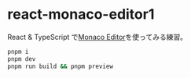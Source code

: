 # react-monaco-editor1

React & TypeScript で[Monaco Editor](https://www.npmjs.com/package/monaco-editor)を使ってみる練習。

```sh
pnpm i
pnpm dev
pnpm run build && pnpm preview
```
